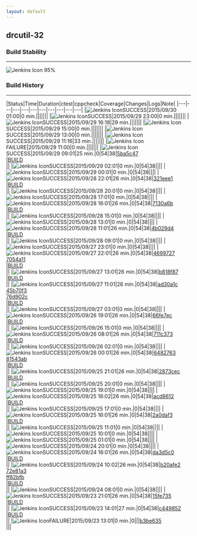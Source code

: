 ```yaml
---
layout: default
---
```

## drcutil-32
### Build Stability
___
![Jenkins Icon](http://jenkinshrg.github.io/images/48x48/health-80plus.png)
95%
  
### Build History
___
|Status|Time|Duration|<span class='badge'>ctest</span>|<span class='badge'>cppcheck</span>|Coverage|Changes|Logs|Note|
|---|---|---|---|---|---|---|---|---|---|
|![Jenkins Icon](http://jenkinshrg.github.io/images/24x24/blue.png)SUCCESS|2015/09/30 01:00|0 min.|||||||
|![Jenkins Icon](http://jenkinshrg.github.io/images/24x24/blue.png)SUCCESS|2015/09/29 23:00|0 min.|||||||
|![Jenkins Icon](http://jenkinshrg.github.io/images/24x24/blue.png)SUCCESS|2015/09/29 16:18|29 min.|||||||
|![Jenkins Icon](http://jenkinshrg.github.io/images/24x24/blue.png)SUCCESS|2015/09/29 15:00|0 min.|||||||
|![Jenkins Icon](http://jenkinshrg.github.io/images/24x24/blue.png)SUCCESS|2015/09/29 13:00|0 min.|||||||
|![Jenkins Icon](http://jenkinshrg.github.io/images/24x24/blue.png)SUCCESS|2015/09/29 11:16|33 min.|||||||
|![Jenkins Icon](http://jenkinshrg.github.io/images/24x24/red.png)FAILURE|2015/09/29 11:00|0 min.|||||||
|![Jenkins Icon](http://jenkinshrg.github.io/images/24x24/blue.png)SUCCESS|2015/09/29 09:01|25 min.|0|54|38|[5ba5c47](https://github.com/jrl-umi3218/hrpsys-humanoid/commit/5ba5c471e1a5700d2db959acefdc781ac187d56f)<br>|[BUILD](https://drive.google.com/file/d/0B54sHwaxmuM4S1ZfeTdpZTlnd0U/view?usp=drivesdk)<br>||
|![Jenkins Icon](http://jenkinshrg.github.io/images/24x24/blue.png)SUCCESS|2015/09/29 02:01|0 min.|0|54|38||||
|![Jenkins Icon](http://jenkinshrg.github.io/images/24x24/blue.png)SUCCESS|2015/09/29 00:01|0 min.|0|54|38||||
|![Jenkins Icon](http://jenkinshrg.github.io/images/24x24/blue.png)SUCCESS|2015/09/28 22:01|26 min.|0|54|38|[321eee1](https://github.com/jrl-umi3218/hmc2/commit/321eee10aa07d90cdce5ad226c32718e52042c49)<br>|[BUILD](https://drive.google.com/file/d/0B54sHwaxmuM4a2RadVFzbW15U0U/view?usp=drivesdk)<br>||
|![Jenkins Icon](http://jenkinshrg.github.io/images/24x24/blue.png)SUCCESS|2015/09/28 20:01|0 min.|0|54|38||||
|![Jenkins Icon](http://jenkinshrg.github.io/images/24x24/blue.png)SUCCESS|2015/09/28 17:01|0 min.|0|54|38||||
|![Jenkins Icon](http://jenkinshrg.github.io/images/24x24/blue.png)SUCCESS|2015/09/28 16:01|26 min.|0|54|38|[7130a6b](https://github.com/jrl-umi3218/hrpsys-humanoid/commit/7130a6b9ca454ddf88b29d0d356d2673028e1a21)<br>|[BUILD](https://drive.google.com/file/d/0B54sHwaxmuM4OEQyUDFnX24tY3c/view?usp=drivesdk)<br>||
|![Jenkins Icon](http://jenkinshrg.github.io/images/24x24/blue.png)SUCCESS|2015/09/28 15:01|0 min.|0|54|38||||
|![Jenkins Icon](http://jenkinshrg.github.io/images/24x24/blue.png)SUCCESS|2015/09/28 13:01|0 min.|0|54|38||||
|![Jenkins Icon](http://jenkinshrg.github.io/images/24x24/blue.png)SUCCESS|2015/09/28 11:01|26 min.|0|54|38|[4b029d4](https://github.com/jrl-umi3218/hmc2/commit/4b029d40350d4b6b25ffc3df1118bdcf1b445b4d)<br>|[BUILD](https://drive.google.com/file/d/0B54sHwaxmuM4OGk5aW5BRXAxaWs/view?usp=drivesdk)<br>||
|![Jenkins Icon](http://jenkinshrg.github.io/images/24x24/blue.png)SUCCESS|2015/09/28 09:01|0 min.|0|54|38||||
|![Jenkins Icon](http://jenkinshrg.github.io/images/24x24/blue.png)SUCCESS|2015/09/27 23:01|0 min.|0|54|38||||
|![Jenkins Icon](http://jenkinshrg.github.io/images/24x24/blue.png)SUCCESS|2015/09/27 22:01|26 min.|0|54|38|[4699727](https://github.com/fkanehiro/hrpsys-base/commit/4699727ddc37ae681f053b6a0f0f52c7b39c3366)<br>[7054a11](https://github.com/fkanehiro/hrpsys-base/commit/7054a1181f028ec272f7ed4ebdc209b52ee7f388)<br>|[BUILD](https://drive.google.com/file/d/0B54sHwaxmuM4OV9NOVMxNGROeVE/view?usp=drivesdk)<br>||
|![Jenkins Icon](http://jenkinshrg.github.io/images/24x24/blue.png)SUCCESS|2015/09/27 13:01|26 min.|0|54|38|[b818f87](https://github.com/jrl-umi3218/hrpsys-humanoid/commit/b818f8778e4e387be75bfe11bd6549cfeae42882)<br>|[BUILD](https://drive.google.com/file/d/0B54sHwaxmuM4Zk8zQlYwbXZyT3M/view?usp=drivesdk)<br>||
|![Jenkins Icon](http://jenkinshrg.github.io/images/24x24/blue.png)SUCCESS|2015/09/27 11:01|26 min.|0|54|38|[ad30a1c](https://github.com/jrl-umi3218/hmc2/commit/ad30a1cd7a95847392b465d83f4bf89b64a21203)<br>[45b70f3](https://github.com/jrl-umi3218/hmc2/commit/45b70f33ec071b96d8cf70789a5db49215afa751)<br>[76d902c](https://github.com/jrl-umi3218/hrpsys-humanoid/commit/76d902c213304ba93ed3e23c8e897ebfafe67b13)<br>|[BUILD](https://drive.google.com/file/d/0B54sHwaxmuM4d082YnB4SUtWV2M/view?usp=drivesdk)<br>||
|![Jenkins Icon](http://jenkinshrg.github.io/images/24x24/blue.png)SUCCESS|2015/09/27 03:01|0 min.|0|54|38||||
|![Jenkins Icon](http://jenkinshrg.github.io/images/24x24/blue.png)SUCCESS|2015/09/26 19:01|26 min.|0|54|38|[66fe7ec](https://github.com/jrl-umi3218/hrpsys-humanoid/commit/66fe7ecba3585ad65b2265342ed55437ad22bd03)<br>|[BUILD](https://drive.google.com/file/d/0B54sHwaxmuM4a2VCX2xJbWlpc1k/view?usp=drivesdk)<br>||
|![Jenkins Icon](http://jenkinshrg.github.io/images/24x24/blue.png)SUCCESS|2015/09/26 15:01|0 min.|0|54|38||||
|![Jenkins Icon](http://jenkinshrg.github.io/images/24x24/blue.png)SUCCESS|2015/09/26 08:01|26 min.|0|54|38|[711c373](https://github.com/fkanehiro/hrpsys-base/commit/711c3733db8e56ffe73e885e646413eeb816f3d2)<br>|[BUILD](https://drive.google.com/file/d/0B54sHwaxmuM4MmpqRXBGMlZoMnc/view?usp=drivesdk)<br>||
|![Jenkins Icon](http://jenkinshrg.github.io/images/24x24/blue.png)SUCCESS|2015/09/26 02:01|0 min.|0|54|38||||
|![Jenkins Icon](http://jenkinshrg.github.io/images/24x24/blue.png)SUCCESS|2015/09/26 00:01|26 min.|0|54|38|[6482763](https://github.com/fkanehiro/hrpsys-base/commit/64827630f477808b1ee36ff12fed40bbac12a369)<br>[81543ab](https://github.com/fkanehiro/hrpsys-base/commit/81543ab2899ab5eea39837dcfaff1bc11d595506)<br>|[BUILD](https://drive.google.com/file/d/0B54sHwaxmuM4cmRDWGRQWEt0SFk/view?usp=drivesdk)<br>||
|![Jenkins Icon](http://jenkinshrg.github.io/images/24x24/blue.png)SUCCESS|2015/09/25 21:01|26 min.|0|54|38|[2873cec](https://github.com/jrl-umi3218/hmc2/commit/2873cecdfdd81041c5ac20f4c3bb7f929ac4ebe6)<br>|[BUILD](https://drive.google.com/file/d/0B54sHwaxmuM4M1BOa0hXRlNEems/view?usp=drivesdk)<br>||
|![Jenkins Icon](http://jenkinshrg.github.io/images/24x24/blue.png)SUCCESS|2015/09/25 20:01|0 min.|0|54|38||||
|![Jenkins Icon](http://jenkinshrg.github.io/images/24x24/blue.png)SUCCESS|2015/09/25 19:01|0 min.|0|54|38||||
|![Jenkins Icon](http://jenkinshrg.github.io/images/24x24/blue.png)SUCCESS|2015/09/25 18:02|26 min.|0|54|38|[acd8612](https://github.com/jrl-umi3218/hrpsys-humanoid/commit/acd8612c600ed3930e2bd6fa814a066946677e16)<br>|[BUILD](https://drive.google.com/file/d/0B54sHwaxmuM4VDhPRmZ6UkR4M2s/view?usp=drivesdk)<br>||
|![Jenkins Icon](http://jenkinshrg.github.io/images/24x24/blue.png)SUCCESS|2015/09/25 17:01|0 min.|0|54|38||||
|![Jenkins Icon](http://jenkinshrg.github.io/images/24x24/blue.png)SUCCESS|2015/09/25 16:01|26 min.|0|54|38|[2a0daf3](https://github.com/fkanehiro/hrpsys-base/commit/2a0daf33e3bb3b0415ddf0e58846091ef186c916)<br>|[BUILD](https://drive.google.com/file/d/0B54sHwaxmuM4VWc1cmIzSmRZQW8/view?usp=drivesdk)<br>||
|![Jenkins Icon](http://jenkinshrg.github.io/images/24x24/blue.png)SUCCESS|2015/09/25 11:01|0 min.|0|54|38||||
|![Jenkins Icon](http://jenkinshrg.github.io/images/24x24/blue.png)SUCCESS|2015/09/25 10:01|0 min.|0|54|38||||
|![Jenkins Icon](http://jenkinshrg.github.io/images/24x24/blue.png)SUCCESS|2015/09/25 01:01|0 min.|0|54|38||||
|![Jenkins Icon](http://jenkinshrg.github.io/images/24x24/blue.png)SUCCESS|2015/09/24 20:01|0 min.|0|54|38||||
|![Jenkins Icon](http://jenkinshrg.github.io/images/24x24/blue.png)SUCCESS|2015/09/24 16:01|26 min.|0|54|38|[da3d5c0](https://github.com/fkanehiro/hrpsys-base/commit/da3d5c03278fa29e6f90aa7f1c8db77d18071fbe)<br>|[BUILD](https://drive.google.com/file/d/0B54sHwaxmuM4bklPTExRQm85Um8/view?usp=drivesdk)<br>||
|![Jenkins Icon](http://jenkinshrg.github.io/images/24x24/blue.png)SUCCESS|2015/09/24 10:02|26 min.|0|54|38|[b20afe2](https://github.com/fkanehiro/hrpsys-base/commit/b20afe2242b6243af881dc100e3259bc193e28e0)<br>[72e81a3](https://github.com/fkanehiro/hrpsys-base/commit/72e81a398a610b2da6f34eac63e86937ce231b41)<br>[ff82bfb](https://github.com/jrl-umi3218/hrpsys-humanoid/commit/ff82bfb5e04451e5c11c3f929c01370f6065b9bc)<br>|[BUILD](https://drive.google.com/file/d/0B54sHwaxmuM4aEZSSTFRNVJrR0E/view?usp=drivesdk)<br>||
|![Jenkins Icon](http://jenkinshrg.github.io/images/24x24/blue.png)SUCCESS|2015/09/24 08:01|0 min.|0|54|38||||
|![Jenkins Icon](http://jenkinshrg.github.io/images/24x24/blue.png)SUCCESS|2015/09/23 21:01|26 min.|0|54|38|[15fe735](https://github.com/jrl-umi3218/hrpsys-humanoid/commit/15fe735e3fc5dca80c655e6e332c0d886d2a9419)<br>|[BUILD](https://drive.google.com/file/d/0B54sHwaxmuM4T3pBRWZWeEhPbEU/view?usp=drivesdk)<br>||
|![Jenkins Icon](http://jenkinshrg.github.io/images/24x24/blue.png)SUCCESS|2015/09/23 14:01|27 min.|0|54|38|[c449852](https://github.com/jrl-umi3218/hmc2/commit/c449852bf95c1db2ad8873c439a774b13c63e04f)<br>|[BUILD](https://drive.google.com/file/d/0B54sHwaxmuM4WkZ0N09sRDFmZDA/view?usp=drivesdk)<br>||
|![Jenkins Icon](http://jenkinshrg.github.io/images/24x24/red.png)FAILURE|2015/09/23 13:01|0 min.|0|||[b3be635](https://github.com/jrl-umi3218/hrpsys-humanoid/commit/b3be6351b9afbad56a747a6028ceaf9692489690)<br>|||
